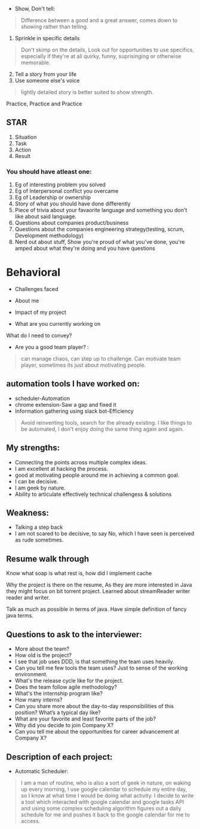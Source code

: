 * Show, Don't tell:
> Difference between a good and a great answer, comes down to showing rather than telling.

1. Sprinkle in specific details
> Don't skimp on the details, Look out for opportunities to use specifics, especially if they're at all quirky, funny, suprisinging or otherwise memorable.

2. Tell a story from your life
3. Use someone else's voice
> lightly detailed story is better suited to show strength.

Practice, Practice and Practice

## STAR
1. Situation
2. Task
3. Action
4. Result

### You should have atleast one:
1. Eg of interesting problem you solved
2. Eg of Interpersonal conflict you overcame
3. Eg of Leadership or ownership
4. Story of what you should have done differently
5. Piece of trivia about your favaorite language and something you don't like about said language.
6. Questions about companies product/business
7. Questions about the companies engineering strategy(testing, scrum, Development methodology)
8. Nerd out about stuff, Show you're proud of what you've done, you're amped about what they're doing and you have questions


# Behavioral
* Challenges faced
* About me
* Impact of my project


* What are you currently working on 


What do I need to convey?
* Are you a good team player? :
> can manage chaos, can step up to challenge. 
Can motivate team player, sometimes its just about motivating people.

## automation tools I have worked on: 
* scheduler-Automation
* chrome extension-Saw a gap and fixed it
* Information gathering using slack bot-Efficiency
> Avoid reinventing tools, search for the already existing. 
I like things to be automated, I don't enjoy doing the same thing again and again.

## My strengths:
* Connecting the points across multiple complex ideas.
* I am excellent at hacking the process. 
* good at motivating people around me in achieving a common goal.
* I can be decisive.
* I am geek by nature.
* Ability to articulate effectively technical challengess & solutions


## Weakness: 
* Talking a step back 
* I am not scared to be decisive, to say No, which I have seen is perceived as rude sometimes.

## Resume walk through
Know what soap is what rest is, how did I implement cache 

Why the project is there on the resume, 
As they are more interested in Java they might focus on bit torrent project. 
Learned about streamReader writer reader and writer. 

Talk as much as possible in terms of java. 
Have simple definition of fancy java terms. 


## Questions to ask to the interviewer:
* More about the team?
* How old is the project?
* I see that job uses DDD, is that something the team uses heavily. 
* Can you tell me few tools the team uses? Just to sense of the working environment. 
* What's the release cycle like for the project. 
* Does the team follow agile methodology?
* What's the internship program like?
* How many interns?
* Can you share more about the day-to-day responsibilities of this position? What’s a typical day like?
* What are your favorite and least favorite parts of the job?
* Why did you decide to join Company X?
* Can you tell me about the opportunities for career advancement at Company X?


## Description of each project:

* Automatic Scheduler:
> I am a man of routine, who is also a sort of geek in nature, on waking up every morning, I use google calendar to schedule my entire day, so I know at what time I would be doing what activity. I decide to write a tool which interacted with google calendar and google tasks API and using some complex scheduling algorithm figures out a daily schedule for me and pushes it back to the google calendar for  me to access.
